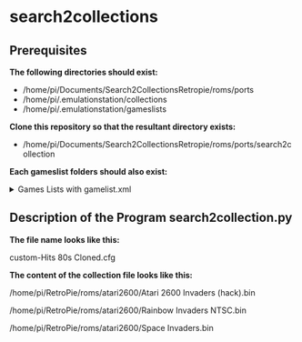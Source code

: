 

# search2collections  

## Prerequisites

**The following directories should exist:**

- /home/pi/Documents/Search2CollectionsRetropie/roms/ports
- /home/pi/.emulationstation/collections
- /home/pi/.emulationstation/gameslists

**Clone this repository so that the resultant directory exists:**

- /home/pi/Documents/Search2CollectionsRetropie/roms/ports/search2collection

**Each gameslist folders should also exist:**

<details>
<summary>Games Lists with gamelist.xml</summary>

- /home/pi/.emulationstation/gameslists/amiga/gamelist.xml
- /home/pi/.emulationstation/gameslists/amstradcpc/gamelist.xml
- /home/pi/.emulationstation/gameslists/arcade/gamelist.xml
- /home/pi/.emulationstation/gameslists/atari2600/gamelist.xml
- /home/pi/.emulationstation/gameslists/atari5200/gamelist.xml
- /home/pi/.emulationstation/gameslists/atari7800/gamelist.xml
- /home/pi/.emulationstation/gameslists/c64/gamelist.xml
- /home/pi/.emulationstation/gameslists/coleco/gamelist.xml
- /home/pi/.emulationstation/gameslists/fba/gamelist.xml
- /home/pi/.emulationstation/gameslists/gamegear/gamelist.xml
- /home/pi/.emulationstation/gameslists/gba/gamelist.xml
- /home/pi/.emulationstation/gameslists/gbc/gamelist.xml
- /home/pi/.emulationstation/gameslists/intellivision/gamelist.xml
- /home/pi/.emulationstation/gameslists/mame/gamelist.xml
- /home/pi/.emulationstation/gameslists/mame-libretro/gamelist.xml
- /home/pi/.emulationstation/gameslists/mame-mame4all/gamelist.xml
- /home/pi/.emulationstation/gameslists/mastersystem/gamelist.xml
- /home/pi/.emulationstation/gameslists/megadrive/gamelist.xml
- /home/pi/.emulationstation/gameslists/msx/gamelist.xml
- /home/pi/.emulationstation/gameslists/n64/gamelist.xml
- /home/pi/.emulationstation/gameslists/nds/gamelist.xml
- /home/pi/.emulationstation/gameslists/neogeo/gamelist.xml
- /home/pi/.emulationstation/gameslists/nes/gamelist.xml
- /home/pi/.emulationstation/gameslists/pcengine/gamelist.xml
- /home/pi/.emulationstation/gameslists/ports/gamelist.xml
- /home/pi/.emulationstation/gameslists/ps2/gamelist.xml
- /home/pi/.emulationstation/gameslists/psp/gamelist.xml
- /home/pi/.emulationstation/gameslists/psx/gamelist.xml
- /home/pi/.emulationstation/gameslists/retropie/gamelist.xml
- /home/pi/.emulationstation/gameslists/sega32x/gamelist.xml
- /home/pi/.emulationstation/gameslists/sg-1000/gamelist.xml
- /home/pi/.emulationstation/gameslists/snes/gamelist.xml
- /home/pi/.emulationstation/gameslists/zxspectrum/gamelist.xml


</details>


## Description of the Program  search2collection.py





**The file name looks like this:**

custom-Hits 80s Cloned.cfg

**The content of the collection file looks like this:**

/home/pi/RetroPie/roms/atari2600/Atari 2600 Invaders (hack).bin

/home/pi/RetroPie/roms/atari2600/Rainbow Invaders NTSC.bin

/home/pi/RetroPie/roms/atari2600/Space Invaders.bin


